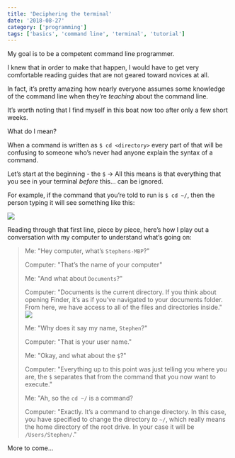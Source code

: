 ```yaml
---
title: 'Deciphering the terminal'
date: '2018-08-27'
category: ['programming']
tags: ['basics', 'command line', 'terminal', 'tutorial']
---
```

My goal is to be a competent command line programmer.

I knew that in order to make that happen, I would have to get very comfortable reading guides that are not geared toward novices at all.

In fact, it’s pretty amazing how nearly everyone assumes some knowledge of the command line when they’re *teaching* about the command line.

It’s worth noting that I find myself in this boat now too after only a few short weeks.

What do I mean?

When a command is written as `$ cd <directory>` every part of that will be confusing to someone who’s never had anyone explain the syntax of a command.

Let’s start at the beginning - the `$` -> All this means is that everything that you see in your terminal *before* this… can be ignored.

For example, if the command that you’re told to run is `$ cd ~/`, then the person typing it will see something like this:

![](/wp-content/uploads/2018/08/89EEDDFE-7075-4924-A697-7CD996968D49.png)

Reading through that first line, piece by piece, here’s how I play out a conversation with my computer to understand what’s going on:

> Me: "Hey computer, what’s `Stephens-MBP`?"
>
> Computer: "That’s the name of your computer"
>
> Me: "And what about `Documents`?"
>
> Computer: "Documents is the current directory. If you think about opening Finder, it’s as if you’ve navigated to your documents folder. From here, we have access to all of the files and directories inside."
> ![](./img1.png)
>
> Me: "Why does it say my name, `Stephen`?"
>
> Computer: "That is your user name."
>
> Me: "Okay, and what about the `$`?"
>
> Computer: "Everything up to this point was just telling you where you are, the `$` separates that from the command that you now want to execute."
>
> Me: "Ah, so the `cd ~/` is a command?
>
> Computer: "Exactly. It’s a command to change directory. In this case, you have specified to change the directory *to* `~/`, which really means the home directory of the root drive. In your case it will be `/Users/Stephen/`."

More to come...